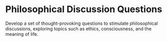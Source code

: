 # Philosophical Discussion Questions

Develop a set of thought-provoking questions to stimulate philosophical discussions, exploring topics such as ethics, consciousness, and the meaning of life.